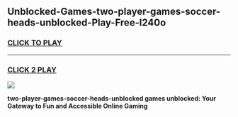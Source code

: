 
## Unblocked-Games-two-player-games-soccer-heads-unblocked-Play-Free-l240o
<h3>
<a href="https://premium76.site?title=two-player-games-soccer-heads-unblocked&ref=18A1">CLICK TO PLAY</a></h3>
<hr>

<h3>
<a href="https://premium76.site?title=two-player-games-soccer-heads-unblocked&ref=18A1">CLICK 2 PLAY</a>
  
</h3>

<a href="https://premium76.site?title=two-player-games-soccer-heads-unblocked&ref=18A1"><img src="https://clearcache.store/games.png"></a>


**two-player-games-soccer-heads-unblocked games unblocked: Your Gateway to Fun and Accessible Online Gaming**
